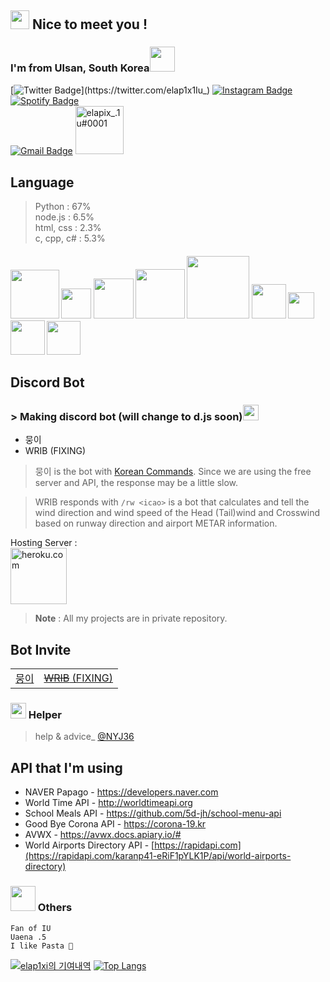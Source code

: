 ## <img src="https://emojis.slackmojis.com/emojis/images/1643515259/12806/meow_attention.png?1643515259" width="30"/> Nice to meet you !
### I'm from <b>Ulsan, South Korea</b><img src="https://emojis.slackmojis.com/emojis/images/1643510323/48635/meow_korea.png?1643510323" width="40"/>

[![Twitter Badge](https://img.shields.io/badge/-@elap1x1Iu_-1ca0f1?style=flat-square&labelColor=1ca0f1&logo=twitter&logoColor=white&link=https://twitter.com/elap1x1Iu_)](https://twitter.com/elap1x1Iu_) [![Instagram Badge](https://img.shields.io/badge/-@lyric.al_1u-F44747?style=flat-square&labelColor=F44747&logo=instagram&logoColor=white&link=https://instagram.com/lyric.al_1u)](https://instagram.com/lyric.al_1u) [![Spotify Badge](https://img.shields.io/badge/-@Uae.na_iyou%20-1ED760?style=flat-square&amp;labelColor=fff&amp;logo=Spotify&amp;link=https://open.spotify.com/user/1235099575)](https://open.spotify.com/user/wkjrioba7p0bbxiwh7l17a9p0?si=2c6ae91e3e74485f)   
[![Gmail Badge](https://img.shields.io/badge/-gangsangwon40@gmail.com-c14438?style=flat-square&logo=Gmail&logoColor=white&link=mailto:gangsangwon40@gmail.com)](mailto:gangsangwon40@gmail.com)
<a href="https://discord.com/users/602721036852527104"><img src="https://img.shields.io/badge/Discord-7289DA?style=for-the-badge&logo=discord&logoColor=white" alt="elapix_.1u#0001" width="77.5"/></a>

## Language
> Python : 67%   
node.js : 6.5%  
html, css : 2.3%  
c, cpp, c# : 5.3%

<h4><img src="https://img.shields.io/badge/Python-395B64?style=for-the-badge&logo=python&logoColor=white" width="78"/> <img src="https://img.shields.io/badge/C%23-94B49F?style=for-the-badge&logo=c-sharp&logoColor=white" width="48"/> <img src="https://img.shields.io/badge/HTML-5A8F7B?style=for-the-badge&logo=html5&logoColor=white" width="64"/> <img src="https://img.shields.io/badge/Node.js-43853D?style=for-the-badge&logo=node.js&logoColor=white" width="79"/> <img src="https://img.shields.io/badge/Markdown-3D3C42?style=for-the-badge&logo=markdown&logoColor=white" width="100"/> <img src="https://img.shields.io/badge/CSS-607EAA?&style=for-the-badge&logo=css3&logoColor=white" width="55"/> <img src="https://img.shields.io/badge/C-AF7AB3?style=for-the-badge&logo=c&logoColor=white" width="42"/> <img src="https://img.shields.io/badge/C%2B%2B-3FA796?style=for-the-badge&logo=c%2B%2B&logoColor=white" width="55"/> <img src="https://img.shields.io/badge/Lua-7A4069?style=for-the-badge&logo=lua&logoColor=white" width="54"/>

## Discord Bot
<div>
 <h3> > Making discord bot (will change to d.js soon)<img src="https://emojis.slackmojis.com/emojis/images/1643514749/7563/discordbot.png?1643514749" width="25"></h3>


- 뭉이
- WRIB (FIXING)

> 뭉이 is the bot with [Korean Commands](https://we_are_making_a_List_so_pls_wait.com/ "Making commands list"). Since we are using the free server and API, the response may be a little slow.

>WRIB responds with `/rw <icao>` is a bot that calculates and tell the wind direction and wind speed of the Head (Tail)wind and Crosswind based on runway direction and airport METAR information.

Hosting Server :  
<a href="https://www.heroku.com/"><img src="https://img.shields.io/badge/Heroku-430098?style=for-the-badge&logo=heroku&logoColor=white" alt="heroku.com" width="90"/></a>
> **Note** : All my projects are in private repository.
<div>
  <h2>Bot Invite</h2>
  <table>
    <tbody>
      <tr>
        <td>
          <a href="https://discord.com/oauth2/authorize?client_id=896317141329006622&permissions=8&scope=bot">뭉이</a>
        </td>
        <td>
          <a href="https://discord.com/api/oauth2/authorize?client_id=989520307847045160&permissions=124992&scope=bot"><s>WRIB</s> (FIXING)</a>
        </td>
      </tr>
    </tbody>
  </table>
</div>

### <img src="https://emojis.slackmojis.com/emojis/images/1643514968/9949/blob_help.png?1643514968" width="25"> Helper
> help & advice_ [@NYJ36](https://github.com/NYJ36)

## API that I'm using
- NAVER Papago - <https://developers.naver.com>
- World Time API - http://worldtimeapi.org
- School Meals API - https://github.com/5d-jh/school-menu-api
- Good Bye Corona API - https://corona-19.kr
- AVWX - https://avwx.docs.apiary.io/#
- World Airports Directory API - [https://rapidapi.com](https://rapidapi.com/karanp41-eRiF1pYLK1P/api/world-airports-directory)

### <img src="https://media.giphy.com/media/VgCDAzcKvsR6OM0uWg/giphy.gif" width="40"> Others
```
Fan of IU
Uaena .5
I like Pasta 🍝
```
[![elap1xi의 기여내역](https://github-readme-stats.vercel.app/api?username=elap1xi&show_icons=true&theme=react)](https://github.com/anuraghazra/github-readme-stats)
[![Top Langs](https://github-readme-stats.vercel.app/api/top-langs/?username=elap1xi&show_icons=true&theme=react&layout=compact)](https://github.com/anuraghazra/github-readme-stats)
